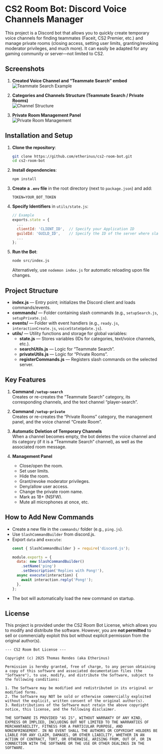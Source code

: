 # CS2 Room Bot: Discord Voice Channels Manager

This project is a Discord bot that allows you to quickly create temporary voice channels for finding teammates (Faceit, CS2 Premier, etc.) and manage private rooms (closing access, setting user limits, granting/revoking moderator privileges, and much more). It can easily be adapted for any gaming community or server—not limited to CS2.

## Screenshots

1. **Created Voice Channel and “Teammate Search” embed**  
   ![Teammate Search Example](https://i.imgur.com/LMso7LL.png)

2. **Categories and Channels Structure (Teammate Search / Private Rooms)**  
   ![Channel Structure](https://i.imgur.com/ldE6Klm.png)

3. **Private Room Management Panel**  
   ![Private Room Management](https://i.imgur.com/BjrSWZh.png)

## Installation and Setup

1. **Clone the repository**:

   ```bash
   git clone https://github.com/etherinus/cs2-room-bot.git
   cd cs2-room-bot
   ```

2. **Install dependencies**:

   ```bash
   npm install
   ```

3. **Create a `.env` file** in the root directory (next to `package.json`) and add:
   ```
   TOKEN=YOUR_BOT_TOKEN
   ```

4. **Specify Identifiers** in `utils/state.js`:
   ```js
   // Example
   exports.state = {
     ...
     clientId: 'CLIENT_ID',  // Specify your Application ID
     guildId: 'GUILD_ID',    // Specify the ID of the server where slash commands will be available
     ...
   };
   ```

5. **Run the Bot**:
   ```bash
   node src/index.js
   ```
   Alternatively, use `nodemon index.js` for automatic reloading upon file changes.

## Project Structure

- **index.js** — Entry point; initializes the Discord client and loads commands/events.
- **commands/** — Folder containing slash commands (e.g., `setupSearch.js`, `setupPrivate.js`).
- **events/** — Folder with event handlers (e.g., `ready.js`, `interactionCreate.js`, `voiceStateUpdate.js`).
- **utils/** — Utility functions and storage for global variables:
  - **state.js** — Stores variables (IDs for categories, text/voice channels, etc.).
  - **searchUtils.js** — Logic for “Teammate Search”.
  - **privateUtils.js** — Logic for “Private Rooms”.
  - **registerCommands.js** — Registers slash commands on the selected server.

## Key Features

1. **Command `/setup-search`**  
   Creates or re-creates the “Teammate Search” category, its corresponding channels, and the text channel “player-search”.

2. **Command `/setup-private`**  
   Creates or re-creates the “Private Rooms” category, the management panel, and the voice channel “Create Room”.

3. **Automatic Deletion of Temporary Channels**  
   When a channel becomes empty, the bot deletes the voice channel and its category (if it is a “Teammate Search” channel), as well as the associated room message.

4. **Management Panel**  
   - Close/open the room.
   - Set user limits.
   - Hide the room.
   - Grant/revoke moderator privileges.
   - Deny/allow user access.
   - Change the private room name.
   - Mark as 18+ (NSFW).
   - Mute all microphones at once, etc.

## How to Add New Commands

- Create a new file in the `commands/` folder (e.g., `ping.js`).
- Use `SlashCommandBuilder` from discord.js.
- Export `data` and `execute`:
  ```js
  const { SlashCommandBuilder } = require('discord.js');

  module.exports = {
    data: new SlashCommandBuilder()
      .setName('ping')
      .setDescription('Replies with Pong!'),
    async execute(interaction) {
      await interaction.reply('Pong!');
    },
  };
  ```
- The bot will automatically load the new command on startup.

## License

This project is provided under the CS2 Room Bot License, which allows you to modify and distribute the software. However, you are **not permitted** to sell or commercially exploit this bot without explicit permission from the original author(s).

```
--- CS2 Room Bot License ---

Copyright (c) 2025 Thomas Rendes (aka Etherinus)

Permission is hereby granted, free of charge, to any person obtaining a copy of this software and associated documentation files (the "Software"), to use, modify, and distribute the Software, subject to the following conditions:

1. The Software may be modified and redistributed in its original or modified forms.
2. The Software may NOT be sold or otherwise commercially exploited without the explicit, written consent of the original author(s).
3. Redistributions of the Software must retain the above copyright notice, this license, and the following disclaimer.

THE SOFTWARE IS PROVIDED "AS IS", WITHOUT WARRANTY OF ANY KIND, EXPRESS OR IMPLIED, INCLUDING BUT NOT LIMITED TO THE WARRANTIES OF MERCHANTABILITY, FITNESS FOR A PARTICULAR PURPOSE, AND NONINFRINGEMENT. IN NO EVENT SHALL THE AUTHORS OR COPYRIGHT HOLDERS BE LIABLE FOR ANY CLAIM, DAMAGES, OR OTHER LIABILITY, WHETHER IN AN ACTION OF CONTRACT, TORT, OR OTHERWISE, ARISING FROM, OUT OF, OR IN CONNECTION WITH THE SOFTWARE OR THE USE OR OTHER DEALINGS IN THE SOFTWARE.
```
